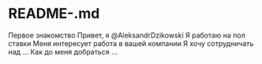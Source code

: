# README-.md
Первое знакомство
Привет, я @AleksandrDzikowski
Я работаю на пол ставки
Меня интересует работа в  вашей  компании
Я хочу сотрудничать над ...
Как до меня добраться ...
